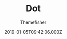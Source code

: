 ---
title: Dot
github: https://github.com/themefisher/dot-hugo-documentation-theme
demo: https://themes.gohugo.io/theme/dot-hugo-documentation-theme/
author: Themefisher
ssg:
  - Hugo
cms:
  - No Cms
date: 2019-01-05T09:42:06.000Z
github_branch: master
description: Dot - Hugo Documentation Theme
stale: false
---